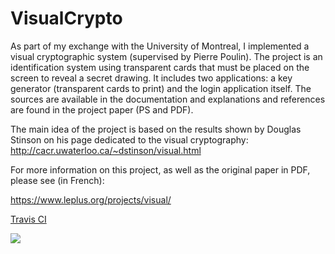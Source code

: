 # VisualCrypto

As part of my exchange with the University of Montreal, I
implemented a visual cryptographic system (supervised by Pierre
Poulin). The project is an identification system using transparent cards
that must be placed on the screen to reveal a secret drawing. It
includes two applications: a key generator (transparent cards to
print) and the login application itself. The sources are available in
the documentation and explanations and references are found in the
project paper (PS and PDF).

The main idea of the project is based on the results shown by Douglas
Stinson on his page dedicated to the visual cryptography: http://cacr.uwaterloo.ca/~dstinson/visual.html

For more information on this project, as well as the original paper in PDF, please see (in French):

https://www.leplus.org/projects/visual/

[Travis CI](https://travis-ci.org/thomasleplus/VisualCrypto)

<a href="https://travis-ci.org/thomasleplus/VisualCrypto"><img src="https://api.travis-ci.org/thomasleplus/VisualCrypto.png"></a>
